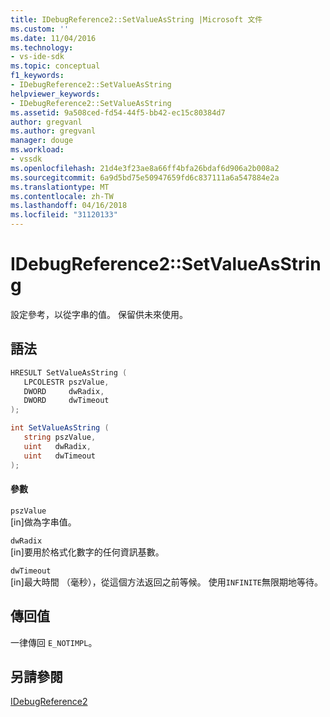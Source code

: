 ```yaml
---
title: IDebugReference2::SetValueAsString |Microsoft 文件
ms.custom: ''
ms.date: 11/04/2016
ms.technology:
- vs-ide-sdk
ms.topic: conceptual
f1_keywords:
- IDebugReference2::SetValueAsString
helpviewer_keywords:
- IDebugReference2::SetValueAsString
ms.assetid: 9a508ced-fd54-44f5-bb42-ec15c80384d7
author: gregvanl
ms.author: gregvanl
manager: douge
ms.workload:
- vssdk
ms.openlocfilehash: 21d4e3f23ae8a66ff4bfa26bdaf6d906a2b008a2
ms.sourcegitcommit: 6a9d5bd75e50947659fd6c837111a6a547884e2a
ms.translationtype: MT
ms.contentlocale: zh-TW
ms.lasthandoff: 04/16/2018
ms.locfileid: "31120133"
---
```

# <a name="idebugreference2setvalueasstring"></a>IDebugReference2::SetValueAsString
設定參考，以從字串的值。 保留供未來使用。  
  
## <a name="syntax"></a>語法  
  
```cpp  
HRESULT SetValueAsString (   
   LPCOLESTR pszValue,  
   DWORD     dwRadix,  
   DWORD     dwTimeout  
);  
```  
  
```csharp  
int SetValueAsString (   
   string pszValue,  
   uint   dwRadix,  
   uint   dwTimeout  
);  
```  
  
#### <a name="parameters"></a>參數  
 `pszValue`  
 [in]做為字串值。  
  
 `dwRadix`  
 [in]要用於格式化數字的任何資訊基數。  
  
 `dwTimeout`  
 [in]最大時間 （毫秒），從這個方法返回之前等候。 使用`INFINITE`無限期地等待。  
  
## <a name="return-value"></a>傳回值  
 一律傳回 `E_NOTIMPL`。  
  
## <a name="see-also"></a>另請參閱  
 [IDebugReference2](../../../extensibility/debugger/reference/idebugreference2.md)